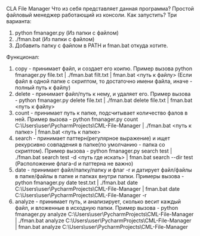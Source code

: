 CLA File Manager
Что из себя представляет данная программа? Простой файловый менеджер работающий из консоли. 
Как запустить? Три варианта:
1. python fmanager.py (Из папки с файлом)
2. ./fman.bat (Из папки с файлом)
3. Добавить папку с файлом в PATH и fman.bat откуда хотите.

Функционал:
1. copy - принимает файл, и создает его коипю. Пример вызова python fmanager.py file.txt | ./fman.bat filt.txt | fman.bat <путь к файлу> (Если файл в одной папке с скриптом, то достаточно имени файла, иначе - полный путь к файлу)
2. delete - принимает файл/путь к нему, и удаляет его. Пример вызова - python fmanager.py delete file.txt | ./fman.bat delete file.txt | fman.bat <путь к файлу>
3. count - принимает путь к папке, подсчитывает количество фалов в ней. Пример вызова - python fmanager.py count C:\Users\user\PycharmProjects\CML-File-Manager | ./fman.bat <путь к папке> | fman.bat <путь к папке>
4. search - принимает паттерн(регулярное выражение) и ищет рекурсивно совпадения в папке(по умолчанию - папка со скриптом). Пример вызова - python fmanager.py search test | ./fman.bat search test -d <путь где искать> | fman.bat search --dir test (Расположение флага-d и паттерна не важно)
5. date - принимает файл/папку/папку и флаг -r и датирует файл/файлы в папке/файлы в папке и папках внутри папки. Примеры вызова - python fmanager.py date test.txt | ./fman.bat date C:\Users\user\PycharmProjects\CML-File-Manager | fman.bat date C:\Users\user\PycharmProjects\CML-File-Manager -r
6. analyze - принимает путь, и анализирует, сколько весит каждый файл, и вложенные в исходную папки. Пример вызова - python fmanager.py analyze C:\Users\user\PycharmProjects\CML-File-Manager | ./fman.bat analyze C:\Users\user\PycharmProjects\CML-File-Manager | fman.bat analyze C:\Users\user\PycharmProjects\CML-File-Manager
